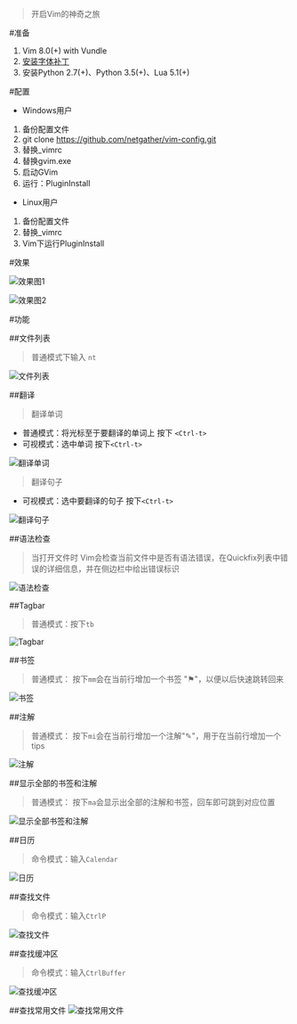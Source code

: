 >开启Vim的神奇之旅

#准备
1. Vim 8.0(+) with Vundle
2. [安装字体补丁](https://github.com/powerline/fonts)
3. 安装Python 2.7(+)、Python 3.5(+)、Lua 5.1(+)

#配置

* Windows用户

1. 备份配置文件
2. git clone https://github.com/netgather/vim-config.git
3. 替换_vimrc
4. 替换gvim.exe
5. 启动GVim
6. 运行：PluginInstall


* Linux用户

1. 备份配置文件
2. 替换_vimrc
3. Vim下运行PluginInstall


#效果

![效果图1](http://i1.piimg.com/4851/a146fc52a3b3f4ed.png)

![效果图2](http://i1.piimg.com/4851/2db7f6a79be47a2e.png)

#功能

##文件列表
>普通模式下输入 `nt`

![文件列表](http://i1.piimg.com/4851/bbe7a54203002c72.png)

##翻译
> 翻译单词 

* 普通模式：将光标至于要翻译的单词上 按下 `<Ctrl-t>`
* 可视模式：选中单词 按下`<Ctrl-t>`

![翻译单词](http://i1.piimg.com/4851/e01bc30f5d329439.png)

> 翻译句子

* 可视模式：选中要翻译的句子 按下`<Ctrl-t>`

![翻译句子](http://i1.piimg.com/4851/17dfb1c0b7b2377c.png)

##语法检查
> 当打开文件时 Vim会检查当前文件中是否有语法错误，在Quickfix列表中错误的详细信息，并在侧边栏中给出错误标识

![语法检查](http://p1.bqimg.com/4851/508b55d9e9be2e1d.png)

##Tagbar
> 普通模式：按下`tb`

![Tagbar](http://p1.bqimg.com/4851/1421d30125ef50da.png)

##书签
> 普通模式： 按下`mm`会在当前行增加一个书签 "⚑"，以便以后快速跳转回来

![书签](http://p1.bqimg.com/4851/493869059bd51c40.png)

##注解
> 普通模式： 按下`mi`会在当前行增加一个注解"✎"，用于在当前行增加一个tips

![注解](http://i1.piimg.com/4851/43097c54121b8f02.png)

##显示全部的书签和注解
> 普通模式： 按下`ma`会显示出全部的注解和书签，回车即可跳到对应位置

![显示全部书签和注解](http://i1.piimg.com/4851/591410c6b682822b.png)


##日历
> 命令模式：输入`Calendar`

![日历](http://i1.piimg.com/4851/4b6b36c8566f38bc.png)

##查找文件
> 命令模式：输入`CtrlP`

![查找文件](http://i1.piimg.com/4851/ba1ddfe791730834.png)

##查找缓冲区
> 命令模式：输入`CtrlBuffer`

![查找缓冲区](http://i1.piimg.com/4851/13dfca838339d488.png)


##查找常用文件
![查找常用文件](http://i1.piimg.com/4851/b3bb278dc70a8315.png)
